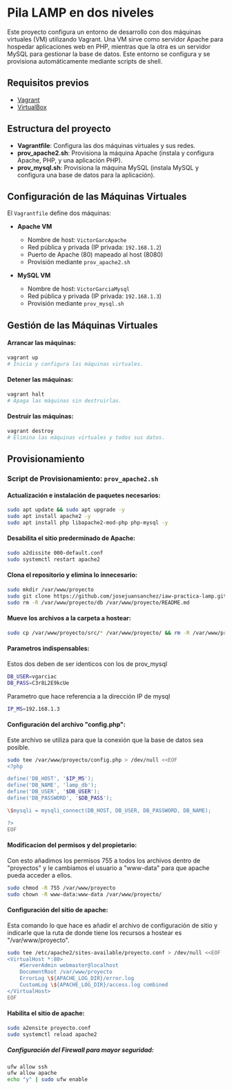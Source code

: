 # Pila LAMP en dos niveles

Este proyecto configura un entorno de desarrollo con dos máquinas virtuales (VM) utilizando Vagrant. Una VM sirve como servidor Apache para hospedar aplicaciones web en PHP, mientras que la otra es un servidor MySQL para gestionar la base de datos. Este entorno se configura y se provisiona automáticamente mediante scripts de shell.

## Requisitos previos

- [Vagrant](https://www.vagrantup.com/downloads)
- [VirtualBox](https://www.virtualbox.org/)

## Estructura del proyecto

- **Vagrantfile**: Configura las dos máquinas virtuales y sus redes.
- **prov_apache2.sh**: Provisiona la máquina Apache (instala y configura Apache, PHP, y una aplicación PHP).
- **prov_mysql.sh**: Provisiona la máquina MySQL (instala MySQL y configura una base de datos para la aplicación).

## Configuración de las Máquinas Virtuales

El `Vagrantfile` define dos máquinas:

- **Apache VM**
  - Nombre de host: `VictorGarcApache`
  - Red pública y privada (IP privada: `192.168.1.2`)
  - Puerto de Apache (80) mapeado al host (8080)
  - Provisión mediante `prov_apache2.sh`
  
- **MySQL VM**
  - Nombre de host: `VictorGarciaMysql`
  - Red pública y privada (IP privada: `192.168.1.3`)
  - Provisión mediante `prov_mysql.sh`

## Gestión de las Máquinas Virtuales

#### Arrancar las máquinas:
```bash
vagrant up
# Inicia y configura las máquinas virtuales.
```

#### Detener las máquinas:
```bash
vagrant halt
# Apaga las máquinas sin destruirlas.
```
#### Destruir las máquinas:
```bash
vagrant destroy
# Elimina las máquinas virtuales y todos sus datos.

```

## Provisionamiento

### Script de Provisionamiento: `prov_apache2.sh`


#### Actualización e instalación de paquetes necesarios: 
```bash
sudo apt update && sudo apt upgrade -y
sudo apt install apache2 -y
sudo apt install php libapache2-mod-php php-mysql -y
```

#### Desabilita el sitio prederminado de Apache:
```bash
sudo a2dissite 000-default.conf
sudo systemctl restart apache2
```

#### Clona el repositorio y elimina lo innecesario:
```bash
sudo mkdir /var/www/proyecto
sudo git clone https://github.com/josejuansanchez/iaw-practica-lamp.git /var/www/proyecto
sudo rm -R /var/www/proyecto/db /var/www/proyecto/README.md
```

#### Mueve los archivos a la carpeta a hostear:
```bash
sudo cp /var/www/proyecto/src/* /var/www/proyecto/ && rm -R /var/www/proyecto/src/
```

#### Parametros indispensables:
Estos dos deben de ser identicos con los de prov_mysql
```bash
DB_USER=vgarciac
DB_PASS=C3r8L2E9kcUe
```

Parametro que hace referencia a la dirección IP de mysql
```bash
IP_MS=192.168.1.3
```

#### Configuración del archivo "config.php":
Este archivo se utiliza para que la conexión que la base de datos sea posible.
```bash
sudo tee /var/www/proyecto/config.php > /dev/null <<EOF
<?php

define('DB_HOST', '$IP_MS');
define('DB_NAME', 'lamp_db');
define('DB_USER', '$DB_USER');
define('DB_PASSWORD', '$DB_PASS');

\$mysqli = mysqli_connect(DB_HOST, DB_USER, DB_PASSWORD, DB_NAME);

?>
EOF

```

#### Modificacion del permisos y del propietario: 
Con esto añadimos los permisos 755 a todos los archivos dentro de "proyectos" y le cambiamos el usuario a "www-data" para que apache pueda acceder a ellos.
```bash
sudo chmod -R 755 /var/www/proyecto
sudo chown -R www-data:www-data /var/www/proyecto/
```

#### Configuración del sitio de apache:
Esta comando lo que hace es añadir el archivo de configuración de sitio y indicarle que la ruta de donde tiene los recursos a hostear es "/var/www/proyecto".
```bash
sudo tee /etc/apache2/sites-available/proyecto.conf > /dev/null <<EOF
<VirtualHost *:80>
    #ServerAdmin webmaster@localhost
    DocumentRoot /var/www/proyecto
    ErrorLog \${APACHE_LOG_DIR}/error.log
    CustomLog \${APACHE_LOG_DIR}/access.log combined
</VirtualHost>
EOF
```

#### Habilita el sitio de apache: 
```bash
sudo a2ensite proyecto.conf
sudo systemctl reload apache2
```

##### Configuración del Firewall para mayor seguridad:
```bash
ufw allow ssh
ufw allow apache
echo "y" | sudo ufw enable
```
